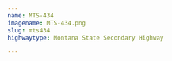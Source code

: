 ```yaml
---
name: MTS-434
imagename: MTS-434.png
slug: mts434
highwaytype: Montana State Secondary Highway

---
```

